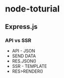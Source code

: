 # node-toturial


## Express.js
### API vs SSR

*  API - JSON
*  SEND DATA
* RES.JSON()
* SSR - TEMPLATE
* RES>RENDER()